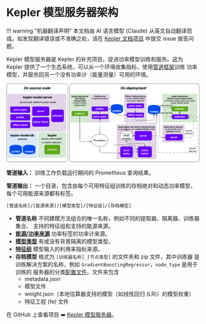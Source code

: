 # Kepler 模型服务器架构

!!! warning "机器翻译声明"
    本文档由 AI 语言模型 (Claude) 从英文自动翻译而成。如发现翻译错误或不准确之处，请在 [Kepler 文档项目](https://github.com/sustainable-computing-io/kepler-doc/issues) 中提交 issue 报告问题。

Kepler 模型服务器是 Kepler 的补充项目，促进功率模型训练和服务。这为 Kepler
提供了一个生态系统，可以从一个环境收集指标，使用[管道框架](./pipeline.md)训练
功率模型，并服务回另一个没有功率计（能量测量）可用的环境。

![模型服务器组件](../fig/model-server-components-simplified.png)

**管道输入：** 训练工作负载运行期间的 Prometheus 查询结果。

**管道输出：** 一个目录，包含由每个可用特征组训练的存档绝对和动态功率模型，
每个可用能源来源都有标签。

```sh
[管道名称]/[能源来源]/[模型类型]/[特征组]/[存档模型]
```

- **管道名称** 不同建模方法组合的唯一名称，例如不同的提取器、隔离器、训练器集合、
  支持的特征组和支持的能源来源。
- [**能源/功率来源**](./pipeline.md#energy-source) 功率标签的功率计来源。
- [**模型类型**](./pipeline.md#power-isolation) 有或没有背景隔离的模型类型。
- [**特征组**](./pipeline.md#feature-group) 模型输入的利用率指标来源。
- **存档模型** 格式为 `[训练器名称]_[节点类型]` 的文件夹和 zip 文件，其中训练器
  是训练解决方案的名称，例如 `GradientBoostingRegressor`，`node_type` 是用于训练的
  服务器的分类[配置文件](./node_profile.md)。文件夹包含
  - metadata.json
  - 模型文件
  - weight.json（本地估算器支持的模型（如线性回归 (LR)）的模型权重）
  - 特征工程 (fe) 文件

在 GitHub 上查看项目 ➡️ [Kepler 模型服务器](https://github.com/sustainable-computing-io/kepler-model-server)。
